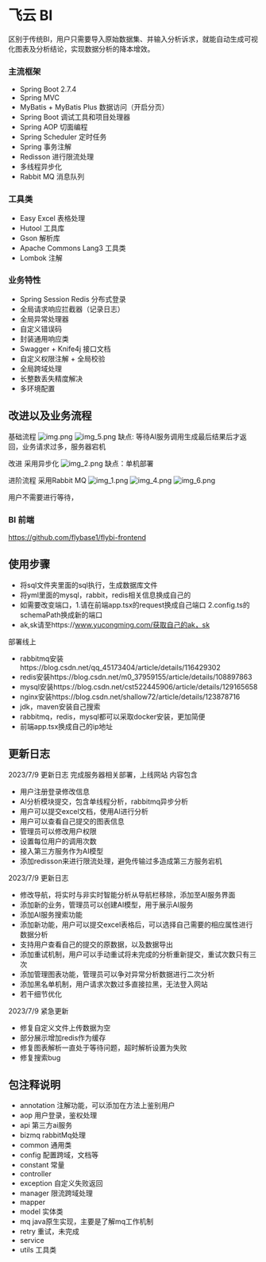 # 飞云 BI

区别于传统BI，用户只需要导入原始数据集、并输入分析诉求，就能自动生成可视化图表及分析结论，实现数据分析的降本增效。

### 主流框架

- Spring Boot 2.7.4
- Spring MVC
- MyBatis + MyBatis Plus 数据访问（开启分页）
- Spring Boot 调试工具和项目处理器
- Spring AOP 切面编程
- Spring Scheduler 定时任务
- Spring 事务注解
- Redisson 进行限流处理
- 多线程异步化
- Rabbit MQ 消息队列

### 工具类

- Easy Excel 表格处理
- Hutool 工具库
- Gson 解析库
- Apache Commons Lang3 工具类
- Lombok 注解

### 业务特性

- Spring Session Redis 分布式登录
- 全局请求响应拦截器（记录日志）
- 全局异常处理器
- 自定义错误码
- 封装通用响应类
- Swagger + Knife4j 接口文档
- 自定义权限注解 + 全局校验
- 全局跨域处理
- 长整数丢失精度解决
- 多环境配置


## 改进以及业务流程
基础流程
![img.png](img.png)
![img_5.png](img_5.png)
缺点: 等待AI服务调用生成最后结果后才返回，业务请求过多，服务器宕机

改进
采用异步化
![img_2.png](img_2.png)
缺点：单机部署

进阶流程
采用Rabbit MQ
![img_1.png](img_1.png)
![img_4.png](img_4.png)
![img_6.png](img_6.png)

用户不需要进行等待，

### BI 前端
https://github.com/flybase1/flybi-frontend


## 使用步骤
- 将sql文件夹里面的sql执行，生成数据库文件
- 将yml里面的mysql，rabbit，redis相关信息换成自己的
- 如需要改变端口，1.请在前端app.tsx的request换成自己端口 2.config.ts的schemaPath换成新的端口
- ak,sk请至https://www.yucongming.com/获取自己的ak，sk

部署线上
- rabbitmq安装https://blog.csdn.net/qq_45173404/article/details/116429302
- redis安装https://blog.csdn.net/m0_37959155/article/details/108897863
- mysql安装https://blog.csdn.net/cst522445906/article/details/129165658
- nginx安装https://blog.csdn.net/shallow72/article/details/123878716
- jdk，maven安装自己搜索
- rabbitmq，redis，mysql都可以采取docker安装，更加简便
- 前端app.tsx换成自己的ip地址


## 更新日志
2023/7/9 更新日志
完成服务器相关部署，上线网站
内容包含
- 用户注册登录修改信息
- AI分析模块提交，包含单线程分析，rabbitmq异步分析
- 用户可以提交excel文档，使用AI进行分析
- 用户可以查看自己提交的图表信息
- 管理员可以修改用户权限
- 设置每位用户的调用次数
- 接入第三方服务作为AI模型
- 添加redisson来进行限流处理，避免传输过多造成第三方服务宕机

2023/7/9 更新日志
- 修改导航，将实时与非实时智能分析从导航栏移除，添加至AI服务界面
- 添加新的业务，管理员可以创建AI模型，用于展示AI服务
- 添加AI服务搜索功能
- 添加新功能，用户可以提交excel表格后，可以选择自己需要的相应属性进行数据分析
- 支持用户查看自己的提交的原数据，以及数据导出
- 添加重试机制，用户可以手动重试将未完成的分析重新提交，重试次数只有三次
- 添加管理图表功能，管理员可以争对异常分析数据进行二次分析
- 添加黑名单机制，用户请求次数过多直接拉黑，无法登入网站
- 若干细节优化

2023/7/9 紧急更新
- 修复自定义文件上传数据为空
- 部分展示增加redis作为缓存
- 修复图表解析一直处于等待问题，超时解析设置为失败
- 修复搜索bug


## 包注释说明
- annotation 注解功能，可以添加在方法上鉴别用户
- aop 用户登录，鉴权处理
- api 第三方ai服务
- bizmq rabbitMq处理
- common 通用类
- config 配置跨域，文档等
- constant 常量
- controller 
- exception 自定义失败返回
- manager 限流跨域处理
- mapper
- model  实体类
- mq  java原生实现，主要是了解mq工作机制
- retry  重试，未完成
- service
- utils 工具类